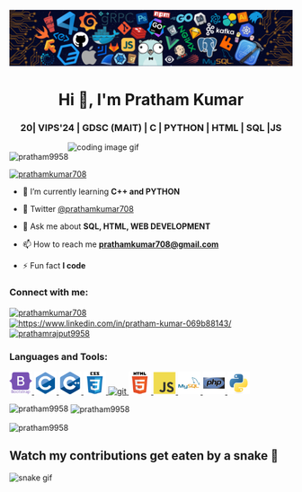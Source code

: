 ![logo](https://github.com/pratham9958/pratham9958/blob/main/githubimg.png)
<h1 align="center">Hi 👋, I'm Pratham Kumar</h1>
<h3 align="center">20| VIPS'24 | GDSC (MAIT) | C | PYTHON | HTML | SQL |JS</h3>

<img align="right" alt="coding image gif" width="400" src="https://user-images.githubusercontent.com/55389276/140866485-8fb1c876-9a8f-4d6a-98dc-08c4981eaf70.gif">

<p align="left"> <img src="https://komarev.com/ghpvc/?username=pratham9958&label=Profile%20views&color=0e75b6&style=flat" alt="pratham9958" /> </p>

<p align="left"> <a href="https://twitter.com/prathamkumar708" target="blank"><img src="https://img.shields.io/twitter/follow/prathamkumar708?logo=twitter&style=for-the-badge" alt="prathamkumar708" /></a> </p>

- 🌱 I’m currently learning **C++ and PYTHON**

- 📝 Twitter [@prathamkumar708](@prathamkumar708)

- 💬 Ask me about **SQL, HTML, WEB DEVELOPMENT**

- 📫 How to reach me **prathamkumar708@gmail.com**

- ⚡ Fun fact **I code**

<h3 align="left">Connect with me:</h3>
<p align="left">
<a href="https://twitter.com/prathamkumar708" target="blank"><img align="center" src="https://raw.githubusercontent.com/rahuldkjain/github-profile-readme-generator/master/src/images/icons/Social/twitter.svg" alt="prathamkumar708" height="30" width="40" /></a>
<a href="https://linkedin.com/in/https://www.linkedin.com/in/pratham-kumar-069b88143/" target="blank"><img align="center" src="https://raw.githubusercontent.com/rahuldkjain/github-profile-readme-generator/master/src/images/icons/Social/linked-in-alt.svg" alt="https://www.linkedin.com/in/pratham-kumar-069b88143/" height="30" width="40" /></a>
<a href="https://instagram.com/prathamrajput9958" target="blank"><img align="center" src="https://raw.githubusercontent.com/rahuldkjain/github-profile-readme-generator/master/src/images/icons/Social/instagram.svg" alt="prathamrajput9958" height="30" width="40" /></a>
</p>

<h3 align="left">Languages and Tools:</h3>
<p align="left"> <a href="https://getbootstrap.com" target="_blank" rel="noreferrer"> <img src="https://raw.githubusercontent.com/devicons/devicon/master/icons/bootstrap/bootstrap-plain-wordmark.svg" alt="bootstrap" width="40" height="40"/> </a> <a href="https://www.cprogramming.com/" target="_blank" rel="noreferrer"> <img src="https://raw.githubusercontent.com/devicons/devicon/master/icons/c/c-original.svg" alt="c" width="40" height="40"/> </a> <a href="https://www.w3schools.com/cpp/" target="_blank" rel="noreferrer"> <img src="https://raw.githubusercontent.com/devicons/devicon/master/icons/cplusplus/cplusplus-original.svg" alt="cplusplus" width="40" height="40"/> </a> <a href="https://www.w3schools.com/css/" target="_blank" rel="noreferrer"> <img src="https://raw.githubusercontent.com/devicons/devicon/master/icons/css3/css3-original-wordmark.svg" alt="css3" width="40" height="40"/> </a> <a href="https://git-scm.com/" target="_blank" rel="noreferrer"> <img src="https://www.vectorlogo.zone/logos/git-scm/git-scm-icon.svg" alt="git" width="40" height="40"/> </a> <a href="https://www.w3.org/html/" target="_blank" rel="noreferrer"> <img src="https://raw.githubusercontent.com/devicons/devicon/master/icons/html5/html5-original-wordmark.svg" alt="html5" width="40" height="40"/> </a> <a href="https://developer.mozilla.org/en-US/docs/Web/JavaScript" target="_blank" rel="noreferrer"> <img src="https://raw.githubusercontent.com/devicons/devicon/master/icons/javascript/javascript-original.svg" alt="javascript" width="40" height="40"/> </a> <a href="https://www.mysql.com/" target="_blank" rel="noreferrer"> <img src="https://raw.githubusercontent.com/devicons/devicon/master/icons/mysql/mysql-original-wordmark.svg" alt="mysql" width="40" height="40"/> </a> <a href="https://www.php.net" target="_blank" rel="noreferrer"> <img src="https://raw.githubusercontent.com/devicons/devicon/master/icons/php/php-original.svg" alt="php" width="40" height="40"/> </a> <a href="https://www.python.org" target="_blank" rel="noreferrer"> <img src="https://raw.githubusercontent.com/devicons/devicon/master/icons/python/python-original.svg" alt="python" width="40" height="40"/> </a> </p>

<p><img align="left" src="https://github-readme-stats.vercel.app/api/top-langs?username=pratham9958&show_icons=true&locale=en&layout=compact" alt="pratham9958" /></p>

<p>&nbsp;<img align="center" src="https://github-readme-stats.vercel.app/api?username=pratham9958&show_icons=true&locale=en" alt="pratham9958" /></p>

<p><img align="center" src="https://github-readme-streak-stats.herokuapp.com/?user=pratham9958&" alt="pratham9958" /></p>

## Watch my contributions get eaten by a snake 🐍
![snake gif](https://github.com/tanyarajhans/Actions/blob/output/github-contribution-grid-snake.svg)

